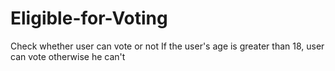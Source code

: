 # Eligible-for-Voting
Check whether user can vote or not
If the user's age is greater than 18, user can vote otherwise he can't
